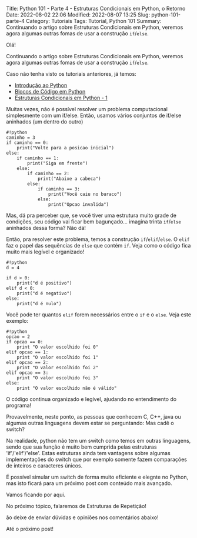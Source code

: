 Title: Python 101 - Parte 4 - Estruturas Condicionais em Python, o Retorno
Date: 2022-08-02 22:06
Modified: 2022-08-07 13:25
Slug: python-101-parte-4
Category: Tutoriais
Tags: Tutorial, Python 101
Summary: Continuando o artigo sobre Estruturas Condicionais em Python, veremos agora algumas outras fomas de usar a construção `if`/`else`.

Olá!

Continuando o artigo sobre Estruturas Condicionais em Python, veremos agora algumas outras fomas de usar a construção `if`/`else`.

Caso não tenha visto os tutoriais anteriores, já temos:

* [Introdução ao Python]({filename}/Tutoriais/python101.md)
* [Blocos de Código em Python]({filename}/Tutoriais/python101.2.md)
* [Estruturas Condicionais em Python - 1]({filename}/Tutoriais/python101.3.md)

Muitas vezes, não é possível resolver um problema computacional simplesmente com um if/else. Então, usamos vários conjuntos de if/else aninhados (um dentro do outro)

    #!python
    caminho = 3
    if caminho == 0:
        print("Volte para a posicao inicial")
    else:
        if caminho == 1:
            print("Siga em frente")
        else:
            if caminho == 2:
                print("Abaixe a cabeca")
            else:
                if caminho == 3:
                    print("Você caiu no buraco")
                else:
                    print("Opcao invalida")

Mas, dá pra perceber que, se você tiver uma estrutura muito grade de condições, seu código vai ficar bem bagunçado... imagina trinta `if`/`else` aninhados dessa forma? Não dá!

Então, pra resolver este problema, temos a construção `if`/`elif`/`else`. O `elif` faz o papel das sequências de `else` que contém `if`. Veja como o código fica muito mais legível e organizado!

    #!python
    d = 4

    if d > 0:
        print("d é positivo")
    elif d < 0:
        print("d é negativo")
    else:
        print("d é nulo")


Você pode ter quantos `elif` forem necessários entre o `if` e o `else`. Veja este exemplo:

    #!python
    opcao = 2
    if opcao == 0:
        print "O valor escolhido foi 0"
    elif opcao == 1:
        print "O valor escolhido foi 1"
    elif opcao == 2:
        print "O valor escolhido foi 2"
    elif opcao == 3:
        print "O valor escolhido foi 3"
    else:
        print "O valor escolhido não é válido"

O código continua organizado e legível, ajudando no entendimento do programa!

Provavelmente, neste ponto, as pessoas que conhecem C, C++, java ou algumas outras linguagens devem estar se perguntando: Mas cadê o switch?

Na realidade, python não tem um switch como temos em outras linguagens, sendo que sua função é muito bem cumprida pelas estruturas 'if'/'elif'/'else'. Estas estruturas ainda tem vantagens sobre algumas implementações do switch que por exemplo somente fazem comparações de inteiros e caracteres únicos.

É possível simular um switch de forma muito eficiente e elegnte no Python, mas isto ficará para um próximo post com conteúdo mais avançado.

Vamos ficando por aqui.

No próximo tópico, falaremos de Estruturas de Repetição!

ão deixe de enviar dúvidas e opiniões nos comentários abaixo!

Até o próximo post!
